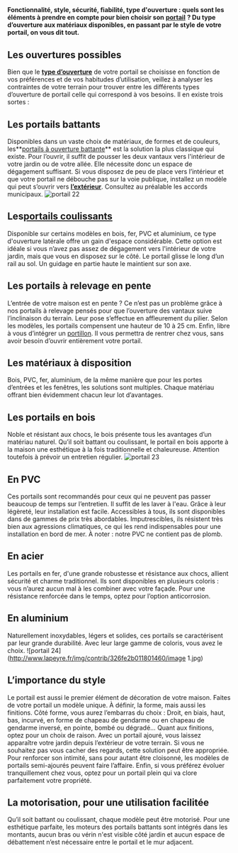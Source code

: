 ##
**Fonctionnalité, style, sécurité, fiabilité, type d'ouverture : quels sont les éléments à prendre en compte pour bien choisir son** [**portail**](/portails-CCN0089) **? Du type d’ouverture aux matériaux disponibles, en passant par le style de votre portail, on vous dit tout.**
##  Les ouvertures possibles
Bien que le **[type d’ouverture](/c/magazine/pieces-maison/les-differents-types-d-ouverture-de-portail)** de votre portail se choisisse en fonction de vos préférences et de vos habitudes d’utilisation, veillez à analyser les contraintes de votre terrain pour trouver entre les différents types d’ouverture de portail celle qui correspond à vos besoins. Il en existe trois sortes :
##  Les portails battants
Disponibles dans un vaste choix de matériaux, de formes et de couleurs, les**[portails à ouverture battante](/portails-battants-CCN0208)** est la solution la plus classique qui existe. Pour l’ouvrir, il suffit de pousser les deux vantaux vers l'intérieur de votre jardin ou de votre allée. Elle nécessite donc un espace de dégagement suffisant.
Si vous disposez de peu de place vers l’intérieur et que votre portail ne débouche pas sur la voie publique, installez un modèle qui peut s’ouvrir vers **[l’extérieur](/exterieur-jardin-CCU0008)**. Consultez au préalable les accords municipaux.
![portail 22](http://www.lapeyre.fr/img/contrib/326fe2b01180144e/201619727.jpg)
## Les[portails coulissants](https://www.lapeyre.fr/exterieur-jardin-CCU0008/portails-CCN0089/portails-coulissants-CCN0207#facet:&facetContent:&productBeginIndex:0&contentBeginIndex:0&orderBy:5&orderByContent:&pageView:grid&pageViewContent:&minPrice:&maxPrice:&pageSize:&)
Disponible sur certains modèles en bois, fer, PVC et aluminium, ce type d'ouverture latérale offre un gain d'espace considérable. Cette option est idéale si vous n’avez pas assez de dégagement vers l'intérieur de votre jardin, mais que vous en disposez sur le côté. Le portail glisse le long d’un rail au sol. Un guidage en partie haute le maintient sur son axe.
##  Les portails à relevage en pente
L’entrée de votre maison est en pente ? Ce n’est pas un problème grâce à nos portails à relevage pensés pour que l’ouverture des vantaux suive l’inclinaison du terrain. Leur pose s’effectue en affleurement du pilier. Selon les modèles, les portails compensent une hauteur de 10 à 25 cm.
Enfin, libre à vous d’intégrer un [portillon](/portillons-CCN396534). Il vous permettra de rentrer chez vous, sans avoir besoin d’ouvrir entièrement votre portail.
##  Les matériaux à disposition
Bois, PVC, fer, aluminium, de la même manière que pour les portes d’entrées et les fenêtres, les solutions sont multiples. Chaque matériau offrant bien évidemment chacun leur lot d’avantages.
##  Les portails en bois
Noble et résistant aux chocs, le bois présente tous les avantages d’un matériau naturel. Qu’il soit battant ou coulissant, le portail en bois apporte à la maison une esthétique à la fois traditionnelle et chaleureuse. Attention toutefois à prévoir un entretien régulier.
![portail 23](http://www.lapeyre.fr/img/contrib/326fe2b011801457/201001901.jpg)
##  En PVC
Ces portails sont recommandés pour ceux qui ne peuvent pas passer beaucoup de temps sur l’entretien. Il suffit de les laver à l'eau. Grâce à leur légèreté, leur installation est facile. Accessibles à tous, ils sont disponibles dans de gammes de prix très abordables. Imputrescibles, ils résistent très bien aux agressions climatiques, ce qui les rend indispensables pour une installation en bord de mer. À noter : notre PVC ne contient pas de plomb.
##  En acier
Les portails en fer, d'une grande robustesse et résistance aux chocs, allient sécurité et charme traditionnel. Ils sont disponibles en plusieurs coloris : vous n’aurez aucun mal à les combiner avec votre façade. Pour une résistance renforcée dans le temps, optez pour l’option anticorrosion.
##  En aluminium
Naturellement inoxydables, légers et solides, ces portails se caractérisent par leur grande durabilité. Avec leur large gamme de coloris, vous avez le choix.
![portail 24](http://www.lapeyre.fr/img/contrib/326fe2b011801460/image 1.jpg)
##  L’importance du style
Le portail est aussi le premier élément de décoration de votre maison. Faites de votre portail un modèle unique. À définir, la forme, mais aussi les finitions.
Côté forme, vous aurez l’embarras du choix : Droit, en biais, haut, bas, incurvé, en forme de chapeau de gendarme ou en chapeau de gendarme inversé, en pointe, bombé ou dégradé…
Quant aux finitions, optez pour un choix de raison. Avec un portail ajouré, vous laissez apparaître votre jardin depuis l’extérieur de votre terrain. Si vous ne souhaitez pas vous cacher des regards, cette solution peut être appropriée. Pour renforcer son intimité, sans pour autant être cloisonné, les modèles de portails semi-ajourés peuvent faire l’affaire. Enfin, si vous préférez évoluer tranquillement chez vous, optez pour un portail plein qui va clore parfaitement votre propriété.
##  La motorisation, pour une utilisation facilitée
Qu’il soit battant ou coulissant, chaque modèle peut être motorisé. Pour une esthétique parfaite, les moteurs des portails battants sont intégrés dans les montants, aucun bras ou vérin n'est visible côté jardin et aucun espace de débattement n’est nécessaire entre le portail et le mur adjacent.